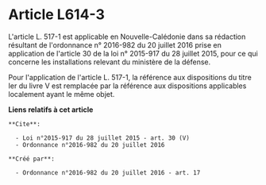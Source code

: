 # Article L614-3

L'article L. 517-1 est applicable en Nouvelle-Calédonie dans sa rédaction résultant de l'ordonnance n° 2016-982 du 20 juillet
2016 prise en application de l'article 30 de la loi n° 2015-917 du 28 juillet 2015, pour ce qui concerne les installations
relevant du ministère de la défense. 

Pour l'application de l'article L. 517-1, la référence aux dispositions du titre Ier du livre V est remplacée par la
référence aux dispositions applicables localement ayant le même objet.

**Liens relatifs à cet article**

	**Cite**:

	  - Loi n°2015-917 du 28 juillet 2015 - art. 30 (V)
	  - Ordonnance n°2016-982 du 20 juillet 2016

	**Créé par**:

	  - Ordonnance n°2016-982 du 20 juillet 2016 - art. 17
